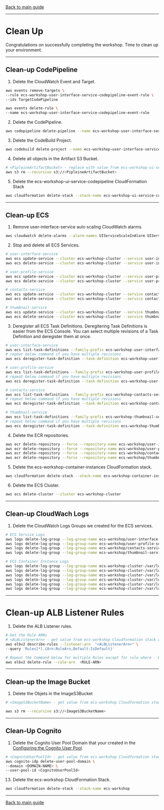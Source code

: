 [Back to main guide](../README.md)

___

# Clean Up

Congratulations on successfully completing the workshop. Time to clean up your environment.

___

## Clean-up CodePipeline

1. Delete the CloudWatch Event and Target.

```bash
aws events remove-targets \
--rule ecs-workshop-user-interface-service-codepipeline-event-rule \
--ids TargetCodePipeline

aws events delete-rule \
--name ecs-workshop-user-interface-service-codepipeline-event-rule
```

2. Delete the CodePipeline.

```bash
aws codepipeline delete-pipeline --name ecs-workshop-user-interface-service-codepipeline
```

3. Delete the CodeBuild Project.

```bash
aws codebuild delete-project --name ecs-workshop-user-interface-service-build-project
```

4. Delete all objects in the Artifact S3 Bucket.

```bash
# <PipleineArtifactBucket> - replace with value from ecs-workshop-ui-service-codepipeline CloudFormation Stack Output
aws s3 rm --recursive s3://<PipleineArtifactBucket>
```

5. Delete the ecs-workshop-ui-service-codepipeline CloudFormation Stack

```bash
aws cloudformation delete-stack --stack-name ecs-workshop-ui-service-codepipeline
```

___

## Clean-up ECS

1. Remove user-interface-service auto scaling CloudWatch alarms.

```bash
aws cloudwatch delete-alarms --alarm-names UIServiceScaleInAlarm UIServiceScaleOutAlarm
```

2. Stop and delete all ECS Services.

```bash
# user-interface-service
aws ecs update-service --cluster ecs-workshop-cluster --service user-interface-service --desired-count 0
aws ecs delete-service --cluster ecs-workshop-cluster --service user-interface-service

# user-profile-service
aws ecs update-service --cluster ecs-workshop-cluster --service user-profile-service --desired-count 0
aws ecs delete-service --cluster ecs-workshop-cluster --service user-profile-service

# contacts-service
aws ecs update-service --cluster ecs-workshop-cluster --service contacts-service --desired-count 0
aws ecs delete-service --cluster ecs-workshop-cluster --service contacts-service

# thumbnail-service
aws ecs update-service --cluster ecs-workshop-cluster --service thumbnail-service --desired-count 0
aws ecs delete-service --cluster ecs-workshop-cluster --service thumbnail-service
```

3. Deregister all ECS Task Definitions. Deregitering Task Definitions is easier from the ECS Console. You can select multiple revisions of a Task Definition and deregister them at once.

```bash
# user-interface-service
aws ecs list-task-definitions --family-prefix ecs-workshop-user-interface-service --query taskDefinitionArns
# repeat below command if you have multiple revisions
aws ecs deregister-task-definition --task-definition ecs-workshop-user-interface-service:<REVISION_NUMBER>

# user-profile-service
aws ecs list-task-definitions --family-prefix ecs-workshop-user-profile-service --query taskDefinitionArns
# repeat below command if you have multiple revisions
aws ecs deregister-task-definition --task-definition ecs-workshop-user-profile-service:<REVISION_NUMBER>

# contacts-service
aws ecs list-task-definitions --family-prefix ecs-workshop-contacts-service --query taskDefinitionArns
# repeat below command if you have multiple revisions
aws ecs deregister-task-definition --task-definition ecs-workshop-contacts-service:<REVISION_NUMBER>

# thumbnail-service
aws ecs list-task-definitions --family-prefix ecs-workshop-thumbnail-service --query taskDefinitionArns
# repeat below command if you have multiple revisions
aws ecs deregister-task-definition --task-definition ecs-workshop-thumbnail-service:<REVISION_NUMBER>
```

4. Delete the ECR repositories.

```bash
aws ecr delete-repository --force --repository-name ecs-workshop/user-interface-service
aws ecr delete-repository --force --repository-name ecs-workshop/user-profile-service
aws ecr delete-repository --force --repository-name ecs-workshop/contacts-service
aws ecr delete-repository --force --repository-name ecs-workshop/thumbnail-service
```

5. Delete the ecs-workshop-container-instances CloudFormation stack.

```bash
aws cloudformation delete-stack --stack-name ecs-workshop-container-instances
```

6. Delete the ECS Cluster.

```bash
aws ecs delete-cluster --cluster ecs-workshop-cluster
```
___

## Clean-up CloudWach Logs

1. Delete the CloudWatch Logs Groups we created for the ECS services.

```bash
# ECS Service Logs
aws logs delete-log-group --log-group-name ecs-workshop/user-interface-service
aws logs delete-log-group --log-group-name ecs-workshop/user-profile-service
aws logs delete-log-group --log-group-name ecs-workshop/contacts-service
aws logs delete-log-group --log-group-name ecs-workshop/thumbnail-service

# ECS Container Instance Logs
aws logs delete-log-group --log-group-name ecs-workshop-cluster-/var/log/dmesg
aws logs delete-log-group --log-group-name ecs-workshop-cluster-/var/log/docker
aws logs delete-log-group --log-group-name ecs-workshop-cluster-/var/log/ecs/audit.log
aws logs delete-log-group --log-group-name ecs-workshop-cluster-/var/log/ecs/ecs-agent.log
aws logs delete-log-group --log-group-name ecs-workshop-cluster-/var/log/ecs/ecs-init.log
aws logs delete-log-group --log-group-name ecs-workshop-cluster-/var/log/messages
```

___

# Clean-up ALB Listener Rules

1. Delete the ALB Listener rules.

```bash
# Get the Rule ARNs
# <ALBListenerArn> - get value from ecs-workshop Cloudformation stack output
aws elbv2 describe-rules --listener-arn  "<ALBListenerArn>" \
--query 'Rules[*].{Arn:RuleArn,Default:IsDefault}'

# Repeat the Command below for multiple Rules except for rule where - Default:true
aws elbv2 delete-rule --rule-arn  <RULE-ARN>
```

___

## Clean-up the Image Bucket

1. Delete the Objets in the ImageS3Bucket

```bash
# <ImageS3BucketName> - get value from ecs-workshop Cloudformation stack output

aws s3 rm --recursive s3://<ImageS3BucketName>
```

___

## Clean-Up Cognito

1. Delete the Cognito User Pool Domain that your created in the [Configuring the Cognito User Pool](lab-setup.md#configuring-the-cognito-user-pool).

```bash
# <CognitoUserPoolId> - get value from ecs-workshop Cloudformation stack output
aws cognito-idp delete-user-pool-domain \
--domain <DOMAIN-NAME> \
--user-pool-id <CognitoUserPoolId>
```

13. Delete the ecs-workshop CloudFormation Stack.

```bash
aws cloudformation delete-stack --stack-name ecs-workshop 
```

___

[Back to main guide](../README.md)
